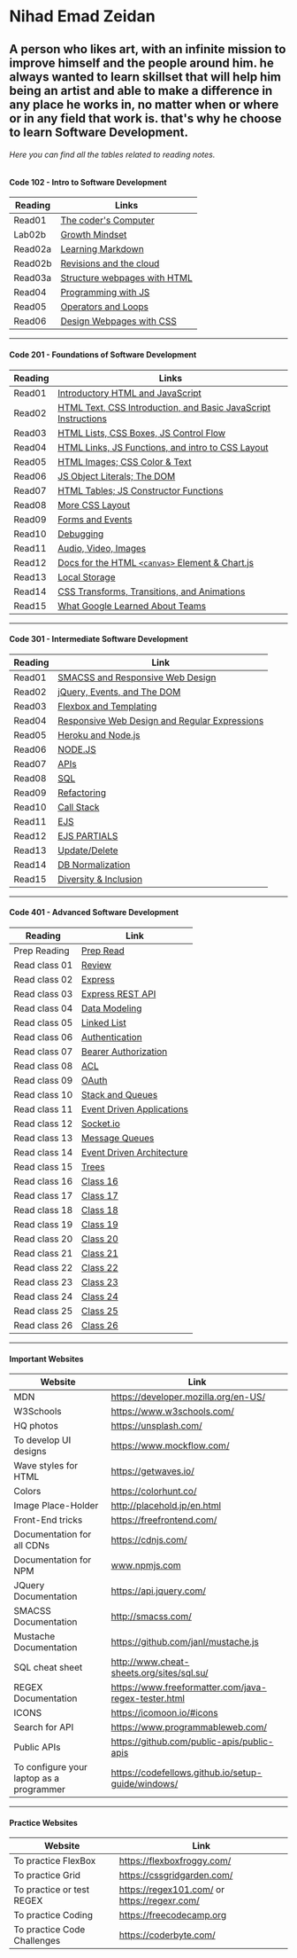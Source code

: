 # Nihad Emad Zeidan

## A person who likes art, with an infinite mission to improve himself and the people around him. he always wanted to learn skillset that will help him being an artist and able to make a difference in any place he works in, no matter when or where or in any field that work is. that's why he choose to learn Software Development.


###### Here you can find all the tables related to reading notes.

#### Code 102 - Intro to Software Development

| Reading   | Links |
|------- | ------- |
| Read01  | [The coder's Computer](Reading102/Read01.md) |
| Lab02b | [Growth Mindset](Reading102/Lab02b.md) |
| Read02a | [Learning Markdown](Reading102/Read02a.md) |
| Read02b | [Revisions and the cloud](Reading102/Read02b.md) |
| Read03a | [Structure webpages with HTML](Reading102/Read03a.md) |
| Read04 | [Programming with JS](Reading102/read04.md) |
| Read05 | [Operators and Loops](Reading102/Read05.md) |
| Read06 | [Design Webpages with CSS](Reading102/Read06.md) |

------------------------------------------------------------------


#### Code 201 - Foundations of Software Development

| Reading | Links | 
|----------|--------|
| Read01  | [Introductory HTML and JavaScript](Reading201/Read01.md)|
| Read02  | [HTML Text, CSS Introduction, and Basic JavaScript Instructions](Reading201/Read02.md) |
| Read03  | [HTML Lists, CSS Boxes, JS Control Flow](Reading201/Read03.md) |
| Read04  | [HTML Links, JS Functions, and intro to CSS Layout](Reading201/Read04.md) |
| Read05  | [HTML Images; CSS Color & Text](Reading201/Read05.md) |
| Read06  | [JS Object Literals; The DOM](Reading201/Read06.md) |
| Read07  | [HTML Tables; JS Constructor Functions](Reading201/Read07.md) |
| Read08  | [More CSS Layout](Reading201/Read08.md) |
| Read09  | [Forms and Events](Reading201/Read09.md) |
| Read10  | [Debugging](Reading201/Read10.md) |
| Read11  | [Audio, Video, Images](Reading201/Read11.md) |
| Read12  | [Docs for the HTML `<canvas>` Element & Chart.js](Reading201/Read12.md) |
| Read13  | [Local Storage](Reading201/Read13.md) |
| Read14  | [ CSS Transforms, Transitions, and Animations](Reading201/Read14.md) | 
| Read15  | [What Google Learned About Teams](Reading201/Read15.md) |

----------------------------------------------------------------------

#### Code 301 - Intermediate Software Development

| Reading | Link |
|---------|------|
|Read01   | [SMACSS and Responsive Web Design](Reading301/read01.md)  |
|Read02   |  [jQuery, Events, and The DOM](Reading301/read02.md)|
|Read03   | [Flexbox and Templating](Reading301/read03.md) |
|Read04   | [Responsive Web Design and Regular Expressions](Reading301/read04.md) |
|Read05   | [Heroku and Node.js](Reading301/read05.md) |
|Read06   | [NODE.JS](Reading301/Read06.md)  |
|Read07   | [APIs](Reading301/Read07.md) |
|Read08   | [SQL](Reading301/Read08.md) |
|Read09   | [Refactoring](Reading301/Read09.md) |
|Read10   | [Call Stack](Reading301/Read10.md) |
|Read11   | [EJS](Reading301/Read11.md) |
|Read12   | [EJS PARTIALS](Reading301/Read12.md) |
|Read13   | [Update/Delete](Reading301/Read13.md) |
|Read14   | [DB Normalization](Reading301/Read14.md) |
|Read15   | [Diversity & Inclusion](Reading301/Read15.md) |



----------------------------------------------------------------------







#### Code 401 - Advanced Software Development

| Reading | Link |
|---------|------|
|Prep Reading  | [Prep Read](Reading401/prep.md) |
|Read class 01 | [Review](Reading401/class01.md) |
|Read class 02 | [Express](Reading401/class02.md) |
|Read class 03 | [Express REST API](Reading401/class03.md) |
|Read class 04 | [Data Modeling](Reading401/Read04.md) |
|Read class 05 | [Linked List](Reading401/Read05.md) |
|Read class 06 | [Authentication](Reading401/Read06.md) |
|Read class 07 | [Bearer Authorization](Reading401/Read07.md) |
|Read class 08 | [ACL](Reading401/Read08.md) |
|Read class 09 | [OAuth](Reading401/Read09.md) |
|Read class 10 | [Stack and Queues](Reading401/Read10.md) |
|Read class 11 | [Event Driven Applications](Reading401/Read11.md) |
|Read class 12 | [Socket.io](Reading401/Read12.md) |
|Read class 13 | [Message Queues](Reading401/Read13.md) |
|Read class 14 | [Event Driven Architecture](Reading401/Read14.md) |
|Read class 15 | [Trees](Reading401/Read15.md) |
|Read class 16 | [Class 16]() |
|Read class 17 | [Class 17]() |
|Read class 18 | [Class 18]() |
|Read class 19 | [Class 19]() |
|Read class 20 | [Class 20]() |
|Read class 21 | [Class 21]() |
|Read class 22 | [Class 22]() |
|Read class 23 | [Class 23]() |
|Read class 24 | [Class 24]() |
|Read class 25 | [Class 25]() |
|Read class 26 | [Class 26]() |






----------------------------------------------------------------------







#### Important Websites 


| Website | Link |
|---------|------|
| MDN | https://developer.mozilla.org/en-US/ | 
| W3Schools | https://www.w3schools.com/ |
| HQ photos | https://unsplash.com/ |
| To develop UI designs | https://www.mockflow.com/ |
| Wave styles for HTML | https://getwaves.io/ |
| Colors | https://colorhunt.co/ | 
| Image Place-Holder | http://placehold.jp/en.html |
| Front-End tricks | https://freefrontend.com/ |
| Documentation for all CDNs | https://cdnjs.com/ |
| Documentation for NPM | www.npmjs.com |
| JQuery Documentation | https://api.jquery.com/  |
| SMACSS Documentation | http://smacss.com/ |
| Mustache Documentation | https://github.com/janl/mustache.js |
| SQL cheat sheet | http://www.cheat-sheets.org/sites/sql.su/ |
| REGEX Documentation | https://www.freeformatter.com/java-regex-tester.html  |
| ICONS | https://icomoon.io/#icons | 
| Search for API | https://www.programmableweb.com/ | 
| Public APIs | https://github.com/public-apis/public-apis |
| To configure your laptop as a programmer | https://codefellows.github.io/setup-guide/windows/ |





---------------------------------------------------------------------------------------------------





#### Practice Websites 

| Website | Link |
|---------|------|
| To practice FlexBox | https://flexboxfroggy.com/  |
| To practice Grid | https://cssgridgarden.com/ |
| To practice or test REGEX | https://regex101.com/  or https://regexr.com/ |
| To practice Coding | https://freecodecamp.org |
| To practice Code Challenges | https://coderbyte.com/ | 













